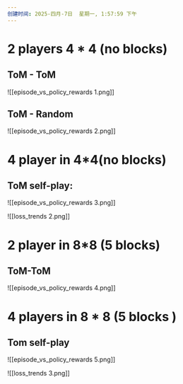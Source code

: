 ```yaml
---
创建时间: 2025-四月-7日  星期一, 1:57:59 下午
---
```



# 2 players  4 \* 4  (no blocks) 
## ToM - ToM 
![[episode_vs_policy_rewards 1.png]]


## ToM - Random
![[episode_vs_policy_rewards 2.png]]

# 4 player in 4\*4(no blocks) 
## ToM self-play: 
![[episode_vs_policy_rewards 3.png]]

![[loss_trends 2.png]]

# 2 player in 8\*8 (5 blocks) 
## ToM-ToM
![[episode_vs_policy_rewards 4.png]]


# 4 players in 8 \* 8 (5 blocks )
## Tom self-play
![[episode_vs_policy_rewards 5.png]]

![[loss_trends 3.png]]
